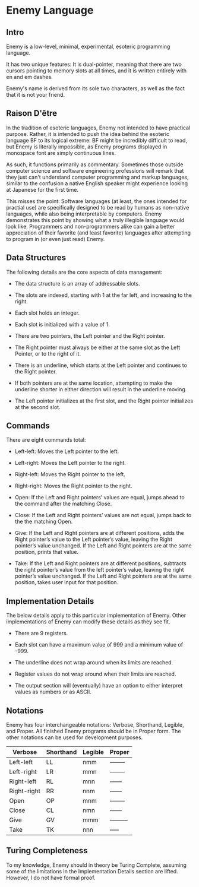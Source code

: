 # Enemy Language

## Intro

Enemy is a low-level, minimal, experimental, esoteric programming language.

It has two unique features: It is dual-pointer, meaning that there are two cursors pointing to memory slots at all times, and it is written entirely with en and em dashes.

Enemy's name is derived from its sole two characters, as well as the fact that it is not your friend.

## Raison D'être

In the tradition of esoteric languages, Enemy not intended to have practical purpose. Rather, it is intended to push the idea behind the esoteric language BF to its logical extreme: BF might be incredibly difficult to read, but Enemy is literally impossible, as Enemy programs displayed in monospace font are simply continuous lines.

As such, it functions primarily as commentary. Sometimes those outside computer science and software engineering professions will remark that they just can't understand computer programming and markup languages, similar to the confusion a native English speaker might experience looking at Japanese for the first time.

This misses the point: Software languages (at least, the ones intended for practial use) are specifically designed to be read by humans as non-native languages, while also being interpretable by computers. Enemy demonstrates this point by showing what a truly illegible language would look like. Programmers and non-programmers alike can gain a better appreciation of their favorite (and least favorite) languages after attempting to program in (or even just read) Enemy.

## Data Structures

The following details are the core aspects of data management:

- The data structure is an array of addressable slots.

- The slots are indexed, starting with 1 at the far left, and increasing to the right.

- Each slot holds an integer.

- Each slot is initialized with a value of 1.

- There are two pointers, the Left pointer and the Right pointer.

- The Right pointer must always be either at the same slot as the Left Pointer, or to the right of it.

- There is an underline, which starts at the Left pointer and continues to the Right pointer.

- If both pointers are at the same location, attempting to make the underline shorter in either direction will result in the underline moving.

- The Left pointer initializes at the first slot, and the Right pointer initializes at the second slot.

## Commands

There are eight commands total:

- Left-left: Moves the Left pointer to the left.

- Left-right: Moves the Left pointer to the right.

- Right-left: Moves the Right pointer to the left.

- Right-right: Moves the Right pointer to the right.

- Open: If the Left and Right pointers’ values are equal, jumps ahead to the command after the matching Close.

- Close: If the Left and Right pointers’ values are not equal, jumps back to the the matching Open.

- Give: If the Left and Right pointers are at different positions, adds the Right pointer’s value to the Left pointer’s value, leaving the Right pointer’s value unchanged. If the Left and Right pointers are at the same position, prints that value.

- Take: If the Left and Right pointers are at different positions, subtracts the right pointer’s value from the left pointer’s value, leaving the right pointer’s value unchanged. If the Left and Right pointers are at the same position, takes user input for that position.

## Implementation Details

The below details apply to this particular implementation of Enemy. Other implementations of Enemy can modify these details as they see fit. 

- There are 9 registers.

- Each slot can have a maximum value of 999 and a minimum value of -999.

- The underline does not wrap around when its limits are reached.

- Register values do not wrap around when their limits are reached.

- The output section will (eventually) have an option to either interpret values as numbers or as ASCII.

## Notations

Enemy has four interchangeable notations: Verbose, Shorthand, Legible, and Proper. All finished Enemy programs should be in Proper form. The other notations can be used for development purposes.

| Verbose     | Shorthand | Legible | Proper |
|-------------|-----------|---------|--------|
| Left-left   | LL        | nmm     | –——    |
| Left-right  | LR        | mmn     | ——–    |
| Right-left  | RL        | mnn     | —––    |
| Right-right | RR        | nnm     | ––—    |
| Open        | OP        | mnm     | —–—    |
| Close       | CL        | nmn     | –—–    |
| Give        | GV        | mmm     | ———    |
| Take        | TK        | nnn     | –––    |

## Turing Completeness

To my knowledge, Enemy should in theory be Turing Complete, assuming some of the limitations in the Implementation Details section are lifted. However, I do not have formal proof.
